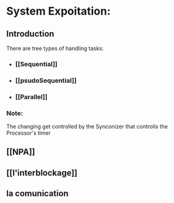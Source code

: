 # System Expoitation:

## Introduction

There are tree types of handling tasks:

- ### [[Sequential]]

- ### [[psudoSequential]]

- ### [[Parallel]] 


### Note:
The changing get controlled by the Synconizer that controlls the Processor's timer

## [[NPA]]

## [[l'interblockage]]

## la comunication

 